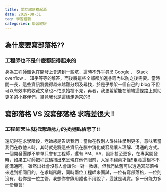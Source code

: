 ```yaml
---
title: 關於部落格起源
date: 2019-08-31
tag: 學習經驗
categories: 學習經驗
---
```

## 為什麼要寫部落格??
### 工程師也不是什麼都記得起來的
<!-- more -->
身為工程師難免在開發上會遇到一些坑，這時不外乎尋求 Google 、 Stack overflow 、 知乎等等的解答，而後將這些全部都加進書籤內以防之後需要。當時間一長，這些資訊將變得越來越難分類及尋找，於是乎想架一個自己的 blog 不但可以有效率的收藏文章也不怕原始檔不見，再者，我更希望能在前端這條路上幫助更多的小夥伴們，畢竟我也是這樣走過來的!!

## 寫部落格 VS 沒寫部落格 求職差很大!!
### 工程師天生就把溝通能力的技能點給忘了!!
還記得在求學階段，老師總是告訴我們：當你在教別人時往往學到更多，意味著當我們在教他人時，其時就是將這些資訊在腦中消化成容易讓人理解、溝通的方式。一個開發團隊不單單只會有工程師，還有 PM、SA、設計甚至更多，在專案開發時，如果工程師把程式碼掏出來呈現在他們眼前，人家不翻桌才怪!!畢竟這根本不能溝通阿。
雖然出社會沒有人會讓你一對一教導，但我們依舊可以透過寫部落格來達到相同目的。在求職階段，同時兩位工程師來面試，一位有寫部落格，一位則沒有，若你是一位主管，我想你會錄用誰也不用說了，這就是現實。多一份能力多一份機會!